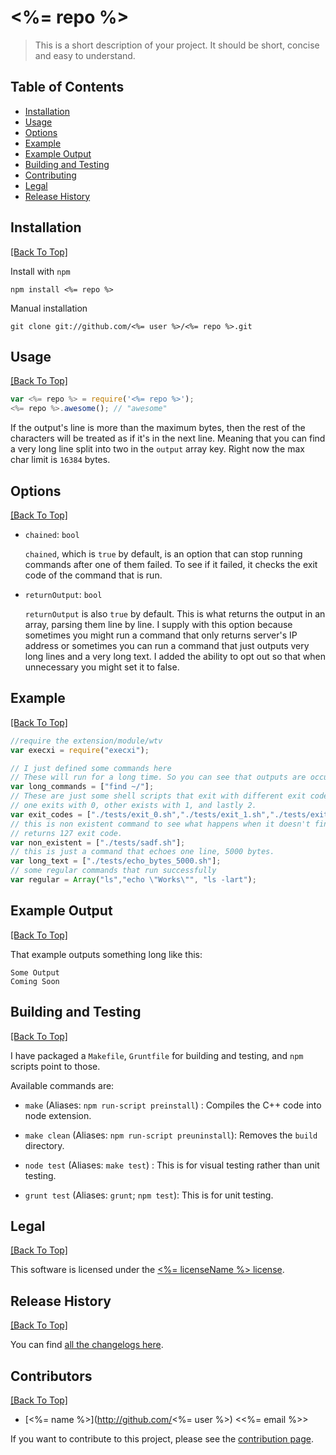 # <%= repo %> 

> This is a short description of your project. It should be short, concise and easy to understand.

## Table of Contents

* [Installation](#installation)
* [Usage](#usage)
* [Options](#options)
* [Example](#example)
* [Example Output](#example-output)
* [Building and Testing](#building-and-testing)
* [Contributing](#contributing)
* [Legal](#legal)
* [Release History](#release-history)

## Installation
[[Back To Top]](#table-of-contents)

Install with `npm`

```shell
npm install <%= repo %>
```

Manual installation

```shell
git clone git://github.com/<%= user %>/<%= repo %>.git
```

## Usage
[[Back To Top]](#table-of-contents)

```javascript
var <%= repo %> = require('<%= repo %>');
<%= repo %>.awesome(); // "awesome"
```

If the output's line is more than the maximum bytes, then the rest of the characters will be treated as if it's in the next line. Meaning that you can find a very long line split into two in the `output` array key. Right now the max char limit is `16384` bytes.


## Options
[[Back To Top]](#table-of-contents)

- `chained`: `bool`

  `chained`, which is `true` by default, is an option that can stop running commands after one of them failed. To see if it failed, it checks the exit code of the command that is run.

- `returnOutput`: `bool`

  `returnOutput` is also `true` by default. This is what returns the output in an array, parsing them line by line. I supply with this option because sometimes you might run a command that only returns server's IP address or sometimes you can run a command that just outputs very long lines and a very long text. I added the ability to opt out so that when unnecessary you might set it to false.

## Example
[[Back To Top]](#table-of-contents)

```js
//require the extension/module/wtv
var execxi = require("execxi");

// I just defined some commands here
// These will run for a long time. So you can see that outputs are occurring in real-time.
var long_commands = ["find ~/"];
// These are just some shell scripts that exit with different exit codes
// one exits with 0, other exists with 1, and lastly 2.
var exit_codes = ["./tests/exit_0.sh","./tests/exit_1.sh","./tests/exit_2.sh"];
// this is non existent command to see what happens when it doesn't find the command to run.
// returns 127 exit code.
var non_existent = ["./tests/sadf.sh"];
// this is just a command that echoes one line, 5000 bytes.
var long_text = ["./tests/echo_bytes_5000.sh"];
// some regular commands that run successfully
var regular = Array("ls","echo \"Works\"", "ls -lart");


```

## Example Output
[[Back To Top]](#table-of-contents)

That example outputs something long like this:

```
Some Output
Coming Soon
```


## Building and Testing
[[Back To Top]](#table-of-contents)

I have packaged a `Makefile`, `Gruntfile` for building and testing, and `npm` scripts point to those.

Available commands are:

- `make` (Aliases: `npm run-script preinstall`) : 
  Compiles the C++ code into node extension.

- `make clean` (Aliases: `npm run-script preuninstall`):
  Removes the `build` directory.

- `node test` (Aliases: `make test`) : 
  This is for visual testing rather than unit testing. 

- `grunt test`  (Aliases: `grunt`; `npm test`): 
  This is for unit testing. 

## Legal
[[Back To Top]](#table-of-contents)

This software is licensed under the [<%= licenseName %> license](/LICENSE.txt).

## Release History
[[Back To Top]](#table-of-contents)

You can find [all the changelogs here](/CHANGELOGS.md).

## Contributors
[[Back To Top]](#table-of-contents)

- [<%= name %>](http://github.com/<%= user %>) <<%= email %>>

If you want to contribute to this project, please see the [contribution page](/CONTRIBUTING.md).
